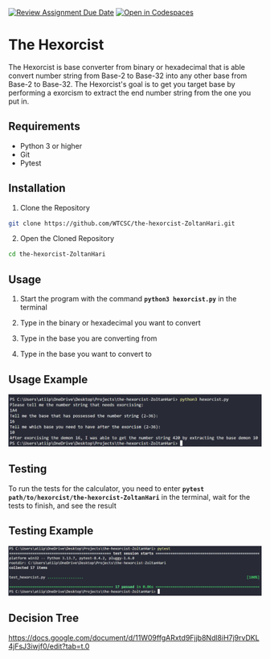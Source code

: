 [![Review Assignment Due Date](https://classroom.github.com/assets/deadline-readme-button-22041afd0340ce965d47ae6ef1cefeee28c7c493a6346c4f15d667ab976d596c.svg)](https://classroom.github.com/a/1Lpan6Kl)
[![Open in Codespaces](https://classroom.github.com/assets/launch-codespace-2972f46106e565e64193e422d61a12cf1da4916b45550586e14ef0a7c637dd04.svg)](https://classroom.github.com/open-in-codespaces?assignment_repo_id=21200553)
# The Hexorcist
The Hexorcist is base converter from binary or hexadecimal that is able convert number string from Base-2 to Base-32 into any other base from Base-2 to Base-32. The Hexorcist's goal is to get you target base by performing a exorcism to extract the end number string from the one you put in.


## Requirements

- Python 3 or higher
- Git
- Pytest

## Installation

1. Clone the Repository
```bash
git clone https://github.com/WTCSC/the-hexorcist-ZoltanHari.git
```
2. Open the Cloned Repository
```bash
cd the-hexorcist-ZoltanHari
```
## Usage

1. Start the program with the command **`python3 hexorcist.py`** in the terminal

2. Type in the binary or hexadecimal you want to convert

3. Type in the base you are converting from

4. Type in the base you want to convert to

## Usage Example

![Image showing an example of how to use the Hexorcist](images/hexorcism.png)

## Testing

To run the tests for the calculator, you need to enter **`pytest path/to/hexorcist/the-hexorcist-ZoltanHari`** in the terminal, wait for the tests to finish, and see the result

## Testing Example

![Image showing the tests being run and passing](images/hextest.png)

## Decision Tree 
https://docs.google.com/document/d/11W09ffgARxtd9Fjjb8Ndl8iH7j9rvDKL4jFsJ3iwjf0/edit?tab=t.0